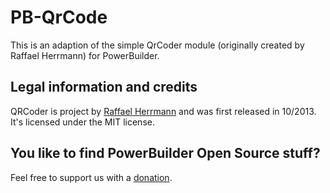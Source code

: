 # PB-QrCode
This is an adaption of the simple QrCoder module (originally created by Raffael Herrmann) for PowerBuilder.

## Legal information and credits
QRCoder is project by [Raffael Herrmann](http://raffaelherrmann.de) and was first released 
in 10/2013. It's licensed under the MIT license.

## You like to find PowerBuilder Open Source stuff?
Feel free to support us with a [donation](https://www.paypal.com/cgi-bin/webscr?cmd=_s-xclick&hosted_button_id=EV6X2PMRBN9CN).
